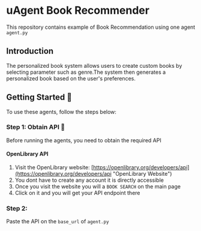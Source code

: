 # uAgent Book Recommender

This repository contains example of Book Recommendation using one agent `agent.py`

## Introduction
The personalized book system allows users to create custom books by selecting parameter such as genre.The system then generates a personalized book based on the user's preferences.


## Getting Started 🚀
To use these agents, follow the steps below:

### Step 1: Obtain API 🔑
Before running the agents, you need to obtain the required API

#### OpenLibrary API
1. Visit the OpenLibrary website: [https://openlibrary.org/developers/api](https://openlibrary.org/developers/api "OpenLibrary Website")
2. You dont have to create any account it is directly accessible
3. Once you visit the website you will a `BOOK SEARCH` on the main page
4. Click on it and you will get your API endpoint there

### Step 2: 
Paste the API on the `base_url` of `agent.py`
